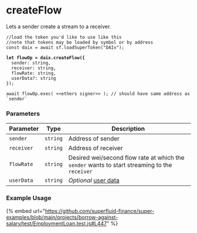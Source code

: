 # createFlow

Lets a sender create a stream to a receiver.

<pre class="language-javascript"><code class="lang-javascript">//load the token you'd like to use like this 
//note that tokens may be loaded by symbol or by address
const daix = await sf.loadSuperToken("DAIx");
<strong>
</strong><strong>let flowOp = daix.createFlow({
</strong>  sender: string,
  receiver: string,
  flowRate: string,
  userData?: string
});

await flowOp.exec( &#x3C;&#x3C;ethers signer>> ); // should have same address as `sender`
</code></pre>

### Parameters

| Parameter  | Type     | Description                                                                                        |
| ---------- | -------- | -------------------------------------------------------------------------------------------------- |
| `sender`   | `string` | Address of sender                                                                                  |
| `receiver` | `string` | Address of receiver                                                                                |
| `flowRate` | `string` | Desired wei/second flow rate at which the `sender` wants to start streaming to the `receiver`      |
| `userData` | `string` | _Optional_ [user data](https://docs.superfluid.finance/superfluid/developers/super-apps/user-data) |

### Example Usage

{% embed url="https://github.com/superfluid-finance/super-examples/blob/main/projects/borrow-against-salary/test/EmploymentLoan.test.js#L447" %}
